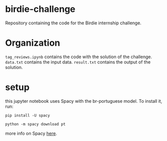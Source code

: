 # birdie-challenge
Repository containing the code for the Birdie internship challenge.

# Organization
```tag_reviews.ipynb``` contains the code with the solution of the challenge. ```data.txt``` contains the input data. ```result.txt``` contains the output of the solution.

# setup
this jupyter notebook uses Spacy with the br-portuguese model. To install it, run:

```pip install -U spacy```

```python -m spacy download pt```

more info on Spacy [here](https://spacy.io/usage/).
